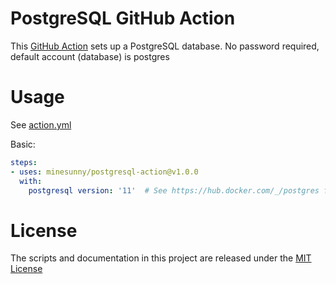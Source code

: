 # PostgreSQL GitHub Action

This [GitHub Action](https://github.com/features/actions) sets up a PostgreSQL database.
No password required, default account (database) is postgres
# Usage

See [action.yml](action.yml)

Basic:
```yaml
steps:
- uses: minesunny/postgresql-action@v1.0.0
  with:
    postgresql version: '11'  # See https://hub.docker.com/_/postgres for available versions
```

# License

The scripts and documentation in this project are released under the [MIT License](LICENSE)
